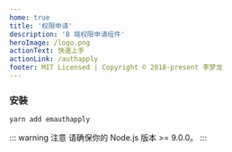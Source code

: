 ```yaml
---
home: true
title: '权限申请'
description: 'B 端权限申请组件'
heroImage: /logo.png
actionText: 快速上手
actionLink: /authapply
footer: MIT Licensed | Copyright © 2018-present 李梦龙
---
```


### 安裝

``` bash
yarn add emauthapply
```

::: warning 注意
请确保你的 Node.js 版本 >= 9.0.0。
:::
